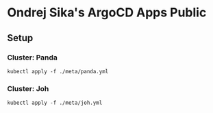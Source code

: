 # Ondrej Sika's ArgoCD Apps Public

## Setup

### Cluster: Panda

```
kubectl apply -f ./meta/panda.yml
```

### Cluster: Joh

```
kubectl apply -f ./meta/joh.yml
```
